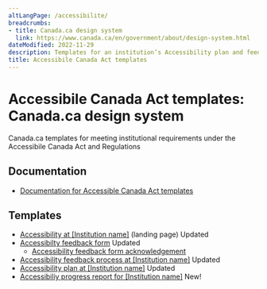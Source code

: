 ```yaml
---
altLangPage: /accessibilite/
breadcrumbs:
- title: Canada.ca design system
  link: https://www.canada.ca/en/government/about/design-system.html
dateModified: 2022-11-29
description: Templates for an institution’s Accessibility plan and feedback section. 
title: Accessibile Canada Act templates
---
```

<h1 property="name" id="wb-cont" dir="ltr"><span class="stacked"><span>Accessibile Canada Act templates</span>: <span>Canada.ca design system</span></span></h1>
<p>Canada.ca templates for meeting institutional requirements under the Accessibile Canada Act and Regulations</p>
<h2>Documentation</h2>
<ul>
  <li class="mrgn-tp-lg"><a href="documentation.html">Documentation for Accessible Canada Act templates</a></li> 
  </ul>
<h2>Templates</h2>
<ul>
  <li class="mrgn-tp-lg"><a href="accessibility.html">Accessibility at [Institution name]</a> (landing page) <span class="label label-info">Updated</span></li>
  <li><a href="feedback-form.html">Accessibilty feedback form</a> <span class="label label-info">Updated</span>
    <ul>
      <li><a href="feedback-acknowledgement.html">Accessibility feedback form acknowledgement</a></li>
    </ul></li>
  <li><a href="feedback-process.html">Accessibility feedback process at [Institution name]</a> <span class="label label-info">Updated</span></li>
  <li><a href="plan.html">Accessibility plan at [Institution name]</a> <span class="label label-info">Updated</span></li>
  <li><a href="progress-report.html">Accessibiliy progress report for [Institution name]</a> <span class="label label-info">New!</span></li>
</ul>
